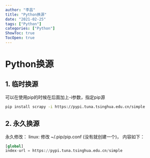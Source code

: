 ```yaml
---
author: "李昌"
title: "Python换源"
date: "2021-02-25"
tags: ["Python"]
categories: ["Python"]
ShowToc: true
TocOpen: true
---
```


# Python换源

## 1. 临时换源

可以在使用pip的时候在后面加上-i参数，指定pip源
```bash
pip install scrapy -i https://pypi.tuna.tsinghua.edu.cn/simple
```

## 2. 永久换源

永久修改：
linux:
修改 ~/.pip/pip.conf (没有就创建一个)， 内容如下：
```python
[global]
index-url = https://pypi.tuna.tsinghua.edu.cn/simple
```
